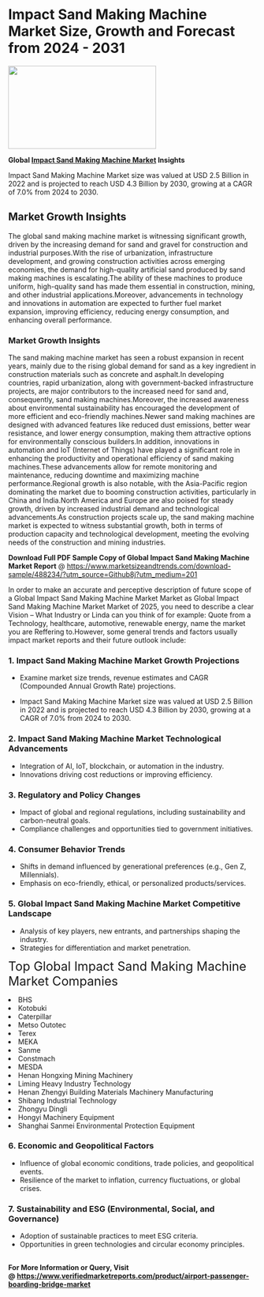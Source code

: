 <H1>Impact Sand Making Machine Market Size, Growth and Forecast from 2024 - 2031</H1><img class="aligncenter size-medium wp-image-584254" src="https://thirdeyenews.in/wp-content/uploads/2024/09/Global-Market-Research-300x168.jpeg" alt="" width="300" height="168" /><p><strong>Global&nbsp;<a href="https://www.marketsizeandtrends.com/download-sample/488234/?utm_source=Github8j?utm_medium=201">Impact Sand Making Machine Market</a> Insights</strong></p><p>Impact Sand Making Machine Market size was valued at USD 2.5 Billion in 2022 and is projected to reach USD 4.3 Billion by 2030, growing at a CAGR of 7.0% from 2024 to 2030.</p><p><h2>Market Growth Insights</h2> The global sand making machine market is witnessing significant growth, driven by the increasing demand for sand and gravel for construction and industrial purposes.With the rise of urbanization, infrastructure development, and growing construction activities across emerging economies, the demand for high-quality artificial sand produced by sand making machines is escalating.The ability of these machines to produce uniform, high-quality sand has made them essential in construction, mining, and other industrial applications.Moreover, advancements in technology and innovations in automation are expected to further fuel market expansion, improving efficiency, reducing energy consumption, and enhancing overall performance. <h3>Market Growth Insights</h3> The sand making machine market has seen a robust expansion in recent years, mainly due to the rising global demand for sand as a key ingredient in construction materials such as concrete and asphalt.In developing countries, rapid urbanization, along with government-backed infrastructure projects, are major contributors to the increased need for sand and, consequently, sand making machines.Moreover, the increased awareness about environmental sustainability has encouraged the development of more efficient and eco-friendly machines.Newer sand making machines are designed with advanced features like reduced dust emissions, better wear resistance, and lower energy consumption, making them attractive options for environmentally conscious builders.In addition, innovations in automation and IoT (Internet of Things) have played a significant role in enhancing the productivity and operational efficiency of sand making machines.These advancements allow for remote monitoring and maintenance, reducing downtime and maximizing machine performance.Regional growth is also notable, with the Asia-Pacific region dominating the market due to booming construction activities, particularly in China and India.North America and Europe are also poised for steady growth, driven by increased industrial demand and technological advancements.As construction projects scale up, the sand making machine market is expected to witness substantial growth, both in terms of production capacity and technological development, meeting the evolving needs of the construction and mining industries.</p><p><span class=""><strong>Download Full PDF Sample Copy of Global Impact Sand Making Machine Market Report</strong> @ <a href="https://www.marketsizeandtrends.com/download-sample/488234/?utm_source=Github8j?utm_medium=201" target="_blank">https://www.marketsizeandtrends.com/download-sample/488234/?utm_source=Github8j?utm_medium=201</a></span></p><p>In order to make an accurate and perceptive description of future scope of a Global&nbsp;Impact Sand Making Machine Market Market as Global&nbsp;Impact Sand Making Machine Market Market of 2025, you need to describe a clear Vision &ndash; What Industry or Linda can you think of for example: Quote from a Technology, healthcare, automotive, renewable energy, name the market you are Reffering to.However, some general trends and factors usually impact market reports and their future outlook include:</p><h3>1.&nbsp;<strong>Impact Sand Making Machine Market Growth Projections</strong></h3><ul><li>Examine market size trends, revenue estimates and CAGR (Compounded Annual Growth Rate) projections.</li><li><p>Impact Sand Making Machine Market size was valued at USD 2.5 Billion in 2022 and is projected to reach USD 4.3 Billion by 2030, growing at a CAGR of 7.0% from 2024 to 2030.</p></li></ul><h3>2.&nbsp;<strong>Impact Sand Making Machine Market Technological Advancements</strong></h3><ul><li>Integration of AI, IoT, blockchain, or automation in the industry.</li><li>Innovations driving cost reductions or improving efficiency.</li></ul><h3>3.&nbsp;<strong>Regulatory and Policy Changes</strong></h3><ul><li>Impact of global and regional regulations, including sustainability and carbon-neutral goals.</li><li>Compliance challenges and opportunities tied to government initiatives.</li></ul><h3>4.&nbsp;<strong>Consumer Behavior Trends</strong></h3><ul><li>Shifts in demand influenced by generational preferences (e.g., Gen Z, Millennials).</li><li>Emphasis on eco-friendly, ethical, or personalized products/services.</li></ul><h3>5.&nbsp;<strong>Global Impact Sand Making Machine Market Competitive Landscape</strong></h3><ul><li>Analysis of key players, new entrants, and partnerships shaping the industry.</li><li>Strategies for differentiation and market penetration.</li></ul><p data-pm-slice="1 1 []"><span style="color: inherit; font-family: inherit; font-size: 25px;">Top Global Impact Sand Making Machine Market Companies</span></p><div class="" data-test-id=""><p><li>BHS</li><li> Kotobuki</li><li> Caterpillar</li><li> Metso Outotec</li><li> Terex</li><li> MEKA</li><li> Sanme</li><li> Constmach</li><li> MESDA</li><li> Henan Hongxing Mining Machinery</li><li> Liming Heavy Industry Technology</li><li> Henan Zhengyi Building Materials Machinery Manufacturing</li><li> Shibang Industrial Technology</li><li> Zhongyu Dingli</li><li> Hongyi Machinery Equipment</li><li> Shanghai Sanmei Environmental Protection Equipment</li></p></div><h3>6.&nbsp;<strong>Economic and Geopolitical Factors</strong></h3><ul><li>Influence of global economic conditions, trade policies, and geopolitical events.</li><li>Resilience of the market to inflation, currency fluctuations, or global crises.</li></ul><h3>7.&nbsp;<strong>Sustainability and ESG (Environmental, Social, and Governance)</strong></h3><ul><li>Adoption of sustainable practices to meet ESG criteria.</li><li>Opportunities in green technologies and circular economy principles.</li></ul><h2><strong style="font-size: 14px;">For More Information or Query, Visit @&nbsp;</strong><a style="background-color: #ffffff; font-size: 14px;" href="https://www.marketsizeandtrends.com/report/impact-sand-making-machine-market/" target="_blank">https://www.verifiedmarketreports.com/product/airport-passenger-boarding-bridge-market</a></h2>